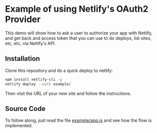 # Example of using Netlify's OAuth2 Provider

This demo will show how to ask a user to authorize your app with Netlify, and get
back and access token that you can use to do deploys, list sites, etc, etc, via
Netlify's API.

## Installation

Clone this repository and do a quick deploy to netlify:

```bash
npm install netlify-cli -g
netlify deploy --path example/
```

Then visit the URL of your new site and follow the instructions.

## Source Code

To follow along, just read the file [example/app.js](example/app.js) and see how
the flow is implemented.
